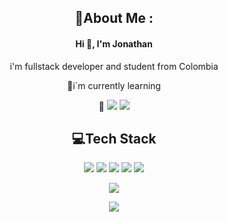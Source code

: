 <h2 align="center">💫About Me :</h2>
<h4 align="center">Hi 👋, I'm Jonathan</h4>
<p align="center">i'm fullstack developer and student from Colombia</p>
<p align="center">🌱i´m currently learning</p>
<p align="center">🤠  <img src="https://img.shields.io/badge/Instagram-%23E4405F.svg?logo=Instagram&logoColor=white" \>  <img src="https://img.shields.io/badge/LinkedIn-%230077B5.svg?logo=linkedin&logoColor=white" \></p>

<h2 align="center">💻Tech Stack</h2>
<p align="center"><img src="https://img.shields.io/badge/javascript-%23323330.svg?style=for-the-badge&logo=javascript&logoColor=%23F7DF1E">  <img src="https://img.shields.io/badge/java-%23ED8B00.svg?style=for-the-badge&logo=java&logoColor=white">  <img src="https://img.shields.io/badge/python-3670A0?style=for-the-badge&logo=python&logoColor=ffdd54">  <img src="https://img.shields.io/badge/mysql-%2300f.svg?style=for-the-badge&logo=mysql&logoColor=white">  <img src="https://img.shields.io/badge/figma-%23F24E1E.svg?style=for-the-badge&logo=figma&logoColor=white"></p>
<p align="center"><img src="https://github-readme-stats.vercel.app/api/top-langs/?username=jtndavid&theme=dark&hide_border=true&include_all_commits=false&count_private=false&layout=compact"></p>
<p align="center"><img src="https://visitcount.itsvg.in/api?id=jtndavid&icon=2&color=0"></p>

